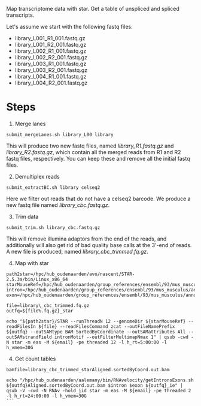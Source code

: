 Map transcriptome data with star. 
Get a table of unspliced and spliced transcripts.

Let's assume we start with the following fastq files:

* library_L001_R1_001.fastq.gz
* library_L001_R2_001.fastq.gz
* library_L002_R1_001.fastq.gz
* library_L002_R2_001.fastq.gz
* library_L003_R1_001.fastq.gz
* library_L003_R2_001.fastq.gz
* library_L004_R1_001.fastq.gz
* library_L004_R2_001.fastq.gz

# Steps

1. Merge lanes

```{bash}
submit_mergeLanes.sh library_L00 library
```
This will produce two new fastq files, named _library_R1.fastq.gz_ and _library_R2.fastq.gz_, which contain all the merged reads from R1 and R2 fastq files, respectively. You can keep these and remove all the initial fastq files. 

2. Demultiplex reads

```{bash}
submit_extractBC.sh library celseq2
```
Here we filter out reads that do not have a celseq2 barcode. We produce a new fastq file named _library\_cbc.fastq.gz_.

3. Trim data

```{bash}
submit_trim.sh library_cbc.fastq.gz
```

This will remove illumina adaptors from the end of the reads, and additionally will also get rid of bad quality base calls at the 3'-end of reads. A new file is produced, named _library\_cbc_trimmed.fq.gz_. 

4. Map with star
```{bash}
path2star=/hpc/hub_oudenaarden/avo/nascent/STAR-2.5.3a/bin/Linux_x86_64
starMouseRef=/hpc/hub_oudenaarden/group_references/ensembl/93/mus_musculus/star_index_75
intron=/hpc/hub_oudenaarden/group_references/ensembl/93/mus_musculus/annotations_ensembl_93_mm_introns_exonsubtracted.bed
exon=/hpc/hub_oudenaarden/group_references/ensembl/93/mus_musculus/annotations_ensembl_93_mm_exons.bed

file=library\_cbc_trimmed.fq.gz
outfq=${file%.fq.gz}_star

echo "${path2star}/STAR --runThreadN 12 --genomeDir ${starMouseRef} --readFilesIn ${file} --readFilesCommand zcat --outFileNamePrefix ${outfq} --outSAMtype BAM SortedByCoordinate --outSAMattributes All --outSAMstrandField intronMotif --outFilterMultimapNmax 1" | qsub -cwd -N star -m eas -M ${email} -pe threaded 12 -l h_rt=5:00:00 -l h_vmem=30G
````

4. Get count tables

````
bamfile=library_cbc_trimmed_starAligned.sortedByCoord.out.bam

echo "/hpc/hub_oudenaarden/aalemany/bin/RNAvelocity/getIntronsExons.sh ${outfq}Aligned.sortedByCoord.out.bam $intron $exon ${outfq}_ie" | qsub -V -cwd -N RNAv -hold_jid star -m eas -M ${email} -pe threaded 2 -l h_rt=24:00:00 -l h_vmem=30G
```
